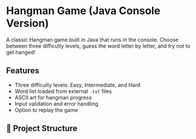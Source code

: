 # Hangman Game (Java Console Version)

A classic Hangman game built in Java that runs in the console. Choose between three difficulty levels, guess the word letter by letter, and try not to get hanged!

## Features

- Three difficulty levels: Easy, Intermediate, and Hard
- Word list loaded from external `.txt` files
- ASCII art for hangman progress
- Input validation and error handling
- Option to replay the game

## 📂 Project Structure

